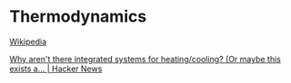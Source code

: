 # Thermodynamics
[Wikipedia](https://en.wikipedia.org/wiki/Thermodynamics)

[Why aren't there integrated systems for heating/cooling? (Or maybe this exists a... | Hacker News](https://news.ycombinator.com/item?id=23000685)
